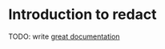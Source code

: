 # Introduction to redact

TODO: write [great documentation](http://jacobian.org/writing/what-to-write/)
